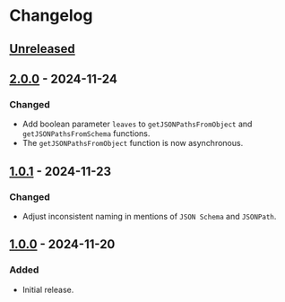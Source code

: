 # Changelog

## [Unreleased]

## [2.0.0] - 2024-11-24
### Changed
- Add boolean parameter `leaves` to `getJSONPathsFromObject` and `getJSONPathsFromSchema` functions.
- The `getJSONPathsFromObject` function is now asynchronous.

## [1.0.1] - 2024-11-23
### Changed
- Adjust inconsistent naming in mentions of `JSON Schema` and `JSONPath`.

## [1.0.0] - 2024-11-20
### Added
- Initial release.

[Unreleased]: https://github.com/alex-massa/extract-jsonpaths/compare/2.0.0...HEAD
[2.0.0]: https://github.com/alex-massa/extract-jsonpaths/compare/1.0.1...2.0.0
[1.0.1]: https://github.com/alex-massa/extract-jsonpaths/compare/1.0.0...1.0.1
[1.0.0]: https://github.com/alex-massa/extract-jsonpaths/commits/1.0.0
